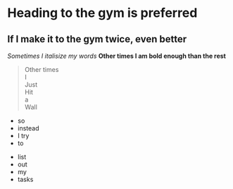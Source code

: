 # Heading to the gym is preferred
## If I make it to the gym twice, even better


*Sometimes I italisize my words*
**Other times I am bold enough than the rest**

>Other times  
>I  
>Just  
>Hit   
>a  
>Wall  

* so
* instead
* I try
* to
- list
- out
- my 
- tasks
